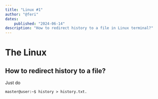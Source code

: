 ```yaml
---
title: "Linux #1"
author: "@feri"
dates:
    published: "2024-06-14"
description: "How to redirect history to a file in Linux terminal?"
---
```





# The Linux

## How to redirect history to a file?


           

Just do 

`master@user:~$ history > history.txt.`        
               

                
                


             